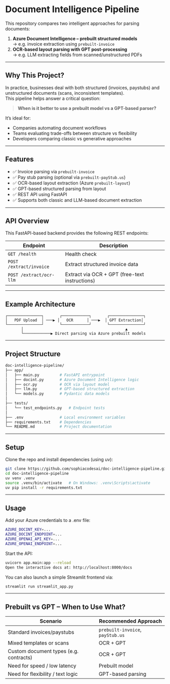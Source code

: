 # Document Intelligence Pipeline

This repository compares two intelligent approaches for parsing documents:

1. **Azure Document Intelligence – prebuilt structured models**  
   → e.g. invoice extraction using `prebuilt-invoice`
2. **OCR-based layout parsing with GPT post-processing**  
   → e.g. LLM extracting fields from scanned/unstructured PDFs

---

## Why This Project?

In practice, businesses deal with both structured (invoices, paystubs) and unstructured documents (scans, inconsistent templates).  
This pipeline helps answer a critical question:

> **When is it better to use a prebuilt model vs a GPT-based parser?**

It’s ideal for:
- Companies automating document workflows
- Teams evaluating trade-offs between structure vs flexibility
- Developers comparing classic vs generative approaches

---

## Features

- ✅ Invoice parsing via `prebuilt-invoice`
- ✅ Pay stub parsing (optional via `prebuilt-payStub.us`)
- ✅ OCR-based layout extraction (Azure `prebuilt-layout`)
- ✅ GPT-based structured parsing from layout
- ✅ REST API using FastAPI
- ✅ Supports both classic and LLM-based document extraction


---

## API Overview

This FastAPI-based backend provides the following REST endpoints:

| Endpoint                 | Description                                     |
|--------------------------|-------------------------------------------------|
| `GET /health`            | Health check                                   |
| `POST /extract/invoice`  | Extract structured invoice data                |
| `POST /extract/ocr-llm`  | Extract via OCR + GPT (free-text instructions) |

---

## Example Architecture

```text
┌───────────────┐       ┌────────────┐       ┌───────────────┐
│   PDF Upload  │ ───▶ │   OCR      │ ───▶  │ GPT Extraction│
└───────────────┘       └────────────┘       └───────────────┘
       │                                             ▲
       └────────────▶ Direct parsing via Azure prebuilt models 
```

---

## Project Structure

```bash
doc-intelligence-pipeline/
├── app/
│   ├── main.py         # FastAPI entrypoint
│   ├── docint.py       # Azure Document Intelligence logic
│   ├── ocr.py          # OCR via layout model
│   ├── llm.py          # GPT-based structured extraction
│   └── models.py       # Pydantic data models
│
├── tests/
│   └── test_endpoints.py   # Endpoint tests
│
├── .env                # Local environment variables
├── requirements.txt    # Dependencies
└── README.md           # Project documentation
```

---

## Setup

Clone the repo and install dependencies (using uv):

```bash
git clone https://github.com/sophiacodesai/doc-intelligence-pipeline.git
cd doc-intelligence-pipeline
uv venv .venv
source .venv/bin/activate   # On Windows: .venv\Scripts\activate
uv pip install -r requirements.txt
```

---

## Usage

Add your Azure credentials to a .env file:
```bash
AZURE_DOCINT_KEY=...
AZURE_DOCINT_ENDPOINT=...
AZURE_OPENAI_API_KEY=...
AZURE_OPENAI_ENDPOINT=...
```
Start the API:
```bash
uvicorn app.main:app --reload
Open the interactive docs at: http://localhost:8000/docs
```
You can also launch a simple Streamlit frontend via:
```bash
streamlit run streamlit_app.py
```

---

## Prebuilt vs GPT – When to Use What?

| Scenario                          | Recommended Approach        |
|----------------------------------|-----------------------------|
| Standard invoices/paystubs       | `prebuilt-invoice`, `payStub.us` |
| Mixed templates or scans         | OCR + GPT                  |
| Custom document types (e.g. contracts) | OCR + GPT              |
| Need for speed / low latency     | Prebuilt model             |
| Need for flexibility / text logic | GPT-based parsing         |
